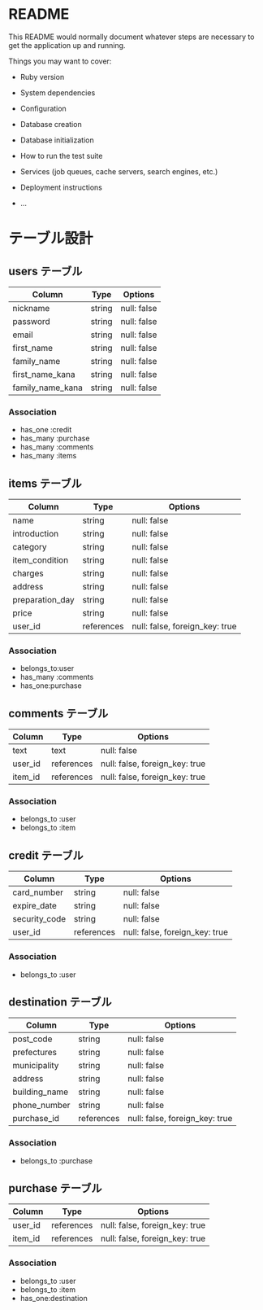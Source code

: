 # README

This README would normally document whatever steps are necessary to get the
application up and running.

Things you may want to cover:

* Ruby version

* System dependencies

* Configuration

* Database creation

* Database initialization

* How to run the test suite

* Services (job queues, cache servers, search engines, etc.)

* Deployment instructions

* ...



# テーブル設計

## users テーブル

| Column             | Type   | Options     |
| ------------------ | ------ | ----------- |
| nickname           | string | null: false |
| password           | string | null: false |
| email              | string | null: false |
| first_name         | string | null: false |
| family_name        | string | null: false |
| first_name_kana    | string | null: false |
| family_name_kana   | string | null: false |


### Association
- has_one :credit
- has_many :purchase
- has_many :comments
- has_many :items


## items テーブル
| Column           | Type       | Options                        |
| ---------------- | ---------- | ------------------------------ |
| name             | string     | null: false                    |
| introduction     | string     | null: false                    |
| category         | string     | null: false                    |
| item_condition   | string     | null: false                    |
| charges          | string     | null: false                    |
| address          | string     | null: false                    |
| preparation_day  | string     | null: false                    |
| price            | string     | null: false                    |
| user_id          | references | null: false, foreign_key: true |

### Association
- belongs_to:user
- has_many :comments
- has_one:purchase




## comments テーブル
| Column       | Type       | Options                        |
| ------------ | ---------- | ------------------------------ |
| text         | text       | null: false                    |
| user_id      | references | null: false, foreign_key: true |
| item_id      | references | null: false, foreign_key: true |


### Association
- belongs_to :user
- belongs_to :item



## credit テーブル
| Column        | Type       | Options                        |
| ------------- | ---------- | ------------------------------ |
| card_number   | string     | null: false                    |
| expire_date   | string     | null: false                    |
| security_code | string     | null: false                    |
| user_id       | references | null: false, foreign_key: true |

### Association
- belongs_to :user


## destination テーブル
| Column        | Type       | Options                        |
| ------------- | ---------- | ------------------------------ |
| post_code     | string     | null: false                    |
| prefectures   | string     | null: false                    |
| municipality  | string     | null: false                    |
| address       | string     | null: false                    |
| building_name | string     | null: false                    |
| phone_number  | string     | null: false                    |
| purchase_id   | references | null: false, foreign_key: true |

### Association
- belongs_to :purchase


## purchase テーブル
| Column        | Type       | Options                        |
| ------------- | ---------- | ------------------------------ |
| user_id       | references | null: false, foreign_key: true |
| item_id       | references | null: false, foreign_key: true |

### Association
- belongs_to :user
- belongs_to :item
- has_one:destination
